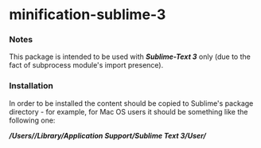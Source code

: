 # minification-sublime-3

### Notes
This package is intended to be used with ***Sublime-Text 3*** only (due to the fact of subprocess module's import presence).

### Installation
In order to be installed the content should be copied to Sublime's package directory - for example, for Mac OS users it should be something like the following one:  
  
***/Users/<username>/Library/Application Support/Sublime Text 3/User/***
